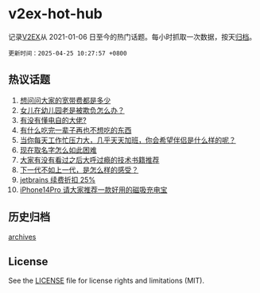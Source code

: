# v2ex-hot-hub

 记录[V2EX](https://www.v2ex.com/)从 2021-01-06 日至今的热门话题。每小时抓取一次数据，按天[归档](archives)。

`更新时间：2025-04-25 10:27:57 +0800`

## 热议话题

1. [想问问大家的宽带费都是多少](https://www.v2ex.com/t/1127710)
1. [女儿在幼儿园老是被欺负怎么办？](https://www.v2ex.com/t/1127726)
1. [有没有懂电自的大佬?](https://www.v2ex.com/t/1127715)
1. [有什么吃完一辈子再也不想吃的东西](https://www.v2ex.com/t/1127822)
1. [当你每天工作忙压力大，几乎天天加班，你会希望伴侣是什么样的呢？](https://www.v2ex.com/t/1127711)
1. [现在取名字怎么如此困难](https://www.v2ex.com/t/1127788)
1. [大家有没有看过之后大呼过瘾的技术书籍推荐](https://www.v2ex.com/t/1127830)
1. [下一代不如上一代，是怎么样的感受？](https://www.v2ex.com/t/1127921)
1. [jetbrains 续费折扣 25%](https://www.v2ex.com/t/1127742)
1. [iPhone14Pro 请大家推荐一款好用的磁吸充电宝](https://www.v2ex.com/t/1127760)

## 历史归档

[archives](archives)

## License

See the [LICENSE](LICENSE) file for license rights and limitations (MIT).
